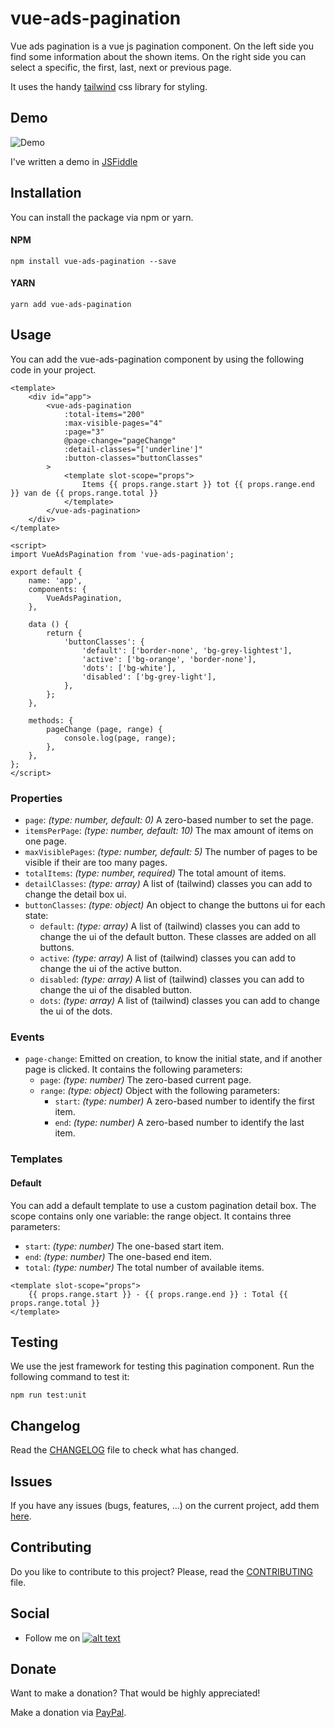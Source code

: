 # vue-ads-pagination

Vue ads pagination is a vue js pagination component. 
On the left side you find some information about the shown items.
On the right side you can select a specific, the first, last, next or previous page.

It uses the handy
[tailwind](https://tailwindcss.com/docs/what-is-tailwind/) css library for styling.

## Demo

![Demo](https://media.giphy.com/media/1AfMQogZf9Y5ci8ck3/giphy.gif)

I've written a demo in [JSFiddle](https://jsfiddle.net/arnedesmedt/18n9k6vm)

## Installation

You can install the package via npm or yarn.

#### NPM

```npm install vue-ads-pagination --save```

#### YARN

```yarn add vue-ads-pagination```

## Usage

You can add the vue-ads-pagination component by using the following code in your project.

```vue
<template>
    <div id="app">
        <vue-ads-pagination
            :total-items="200"
            :max-visible-pages="4"
            :page="3"
            @page-change="pageChange"
            :detail-classes="['underline']"
            :button-classes="buttonClasses"
        >
            <template slot-scope="props">
                Items {{ props.range.start }} tot {{ props.range.end }} van de {{ props.range.total }}
            </template>
        </vue-ads-pagination>
    </div>
</template>

<script>
import VueAdsPagination from 'vue-ads-pagination';

export default {
    name: 'app',
    components: {
        VueAdsPagination,
    },

    data () {
        return {
            'buttonClasses': {
                'default': ['border-none', 'bg-grey-lightest'],
                'active': ['bg-orange', 'border-none'],
                'dots': ['bg-white'],
                'disabled': ['bg-grey-light'],
            },
        };
    },

    methods: {
        pageChange (page, range) {
            console.log(page, range);
        },
    },
};
</script>
```

### Properties

- `page`: *(type: number, default: 0)* A zero-based number to set the page.
- `itemsPerPage`: *(type: number, default: 10)* The max amount of items on one page.
- `maxVisiblePages`: *(type: number, default: 5)* The number of pages to be visible if their are too many pages.
- `totalItems`: *(type: number, required)* The total amount of items.
- `detailClasses`: *(type: array)* A list of (tailwind) classes you can add to change the detail box ui.
- `buttonClasses`: *(type: object)* An object to change the buttons ui for each state:
    - `default`: *(type: array)* A list of (tailwind) classes you can add to change the ui of the default button. These classes are added on all buttons.
    - `active`: *(type: array)* A list of (tailwind) classes you can add to change the ui of the active button.
    - `disabled`: *(type: array)* A list of (tailwind) classes you can add to change the ui of the disabled button.
    - `dots`: *(type: array)* A list of (tailwind) classes you can add to change the ui of the dots.

### Events

- `page-change`: Emitted on creation, to know the initial state, and if another page is clicked. It contains the following parameters:
    - `page`: *(type: number)* The zero-based current page.
    - `range`: *(type: object)* Object with the following parameters:
        - `start`: *(type: number)* A zero-based number to identify the first item.
        - `end`: *(type: number)* A zero-based number to identify the last item.
        
### Templates

#### Default

You can add a default template to use a custom pagination detail box.
The scope contains only one variable: the range object. It contains three parameters:

- `start`: *(type: number)* The one-based start item.
- `end`: *(type: number)* The one-based end item.
- `total`: *(type: number)* The total number of available items.

```vue
<template slot-scope="props">
    {{ props.range.start }} - {{ props.range.end }} : Total {{ props.range.total }}
</template>
```

## Testing

We use the jest framework for testing this pagination component. Run the following command to test it:

```
npm run test:unit
```

## Changelog

Read the [CHANGELOG](CHANGELOG.md) file to check what has changed.

## Issues

If you have any issues (bugs, features, ...) on the current project, add them [here](https://gitlab.com/arnedesmedt/vue-ads-pagination/issues/new).

## Contributing

Do you like to contribute to this project? Please, read the [CONTRIBUTING](CONTRIBUTING.md) file.

## Social

[1]: http://www.twitter.com/arnesmedt
[1.1]: http://i.imgur.com/wWzX9uB.png (@ArneSmedt)
 - Follow me on [![alt text][1.1]][1]
 
## Donate

Want to make a donation? 
That would be highly appreciated!

Make a donation via [PayPal](https://www.paypal.me/arnedesmedt).
